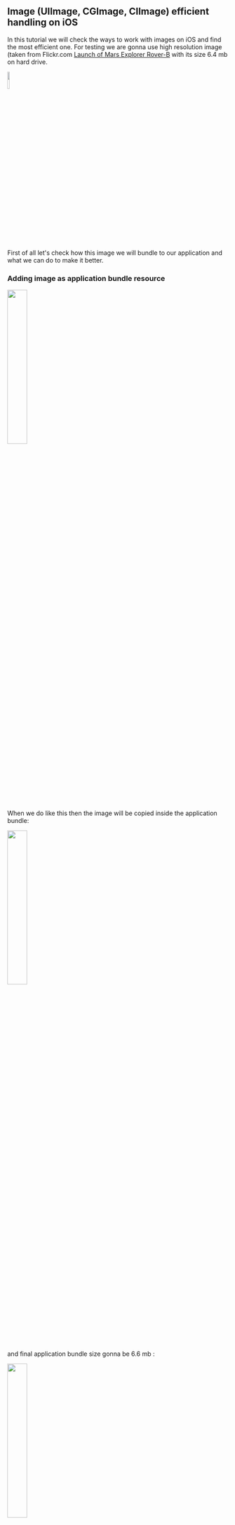 
## Image (UIImage, CGImage, CIImage) efficient handling on iOS

In this tutorial we will check the ways to work with images on iOS and find the most efficient one. For testing we are gonna use high resolution image (taken from Flickr.com [Launch of Mars Explorer Rover-B](https://www.flickr.com/photos/nasacommons/19138397548/in/album-72157650353459778/) with its size 6.4 mb on hard drive.

<img src="./Images/rocket.jpg" width="10%" height="10%"/>

First of all let's check how this image we will bundle to our application and what we can do to make it better.

### Adding image as application bundle resource

<img src="./Images/Screenshots/1/Screenshot 2020-03-08 at 15.13.03.png" width="30%" height="30%"/>

When we do like this then the image will be copied inside the application bundle:

<img src="./Images/Screenshots/1/Screenshot 2020-03-08 at 15.13.31.png" width="30%" height="30%"/>

and final application bundle size gonna be 6.6 mb :

<img src="./Images/Screenshots/1/Screenshot 2020-03-08 at 15.16.32.png" width="30%" height="30%"/>

Run the application without any logic yet and check its memory consumption.

<img src="./Images/Screenshots/1/Screenshot 2020-03-08 at 15.44.14.png" width="30%" height="30%"/>

### Find a better way to create UIImage from image file

We see that the application consumes 27.6 mb of ram memory in idle state. Now let's create UIImage instance for this bundled image:

```swift
final class ViewController: UIViewController {

    private var image: UIImage?    
    
    override func viewDidLoad() {
        super.viewDidLoad()
        
        let imageName = "rocket.jpg"

        let url = Bundle.main.url(forResource: imageName, withExtension: nil)!
        let data = try! Data(contentsOf: url)
        let image = UIImage(data: data)!
        self.image = image
    }
}
```

We just store the image to a property, there is no showing of it on UI yet. Let's look as application memory goes:

<img src="./Images/Screenshots/1/Screenshot 2020-03-08 at 21.58.09.png" width="30%" height="30%"/>

We can see the memory consumption increased by ~6.4 mb, that is the size of our image. And we don't show it yet on UI! Assume a server gave us an array of images and when we creating UIImage as above we will get a lot of ram memory usage even when images are not shown to a user yet. With code like this

```swift
final class ViewController: UIViewController {

    private var images: [UIImage] = []
    
    override func viewDidLoad() {
        super.viewDidLoad()
        
        let imageName = "rocket.jpg"
        let url = Bundle.main.url(forResource: imageName, withExtension: nil)!
        for _ in 0...5 {
            let data = try! Data(contentsOf: url)
            let image = UIImage(data: data)!
            self.images.append(image)
        }
    }
}
```

the app memory will look like this

<img src="./Images/Screenshots/1/Screenshot 2020-03-08 at 15.56.39.png" width="30%" height="30%"/>

That is huge and there is no any business logic yet! Why is this happening ? Let's walk through the code and find a place from where the issue goes. 

```swift
final class ViewController: UIViewController {

    private var data: [Data] = []
    
    override func viewDidLoad() {
        super.viewDidLoad()
        
        let imageName = "rocket.jpg"
        let url = Bundle.main.url(forResource: imageName, withExtension: nil)!
        for _ in 0...5 {
            let data = try! Data(contentsOf: url)
            self.data.append(data)
        }
    }
}
```

Then check the memory

<img src="./Images/Screenshots/1/Screenshot 2020-03-08 at 15.56.39.png" width="30%" height="30%"/>

Nothing has changed. Seems the problem is in Data object. Let's check is there a way to fix this. Go in Data's initializer documentation and see

<img src="./Images/Screenshots/1/Screenshot 2020-03-08 at 16.07.50.png" width="30%" height="30%"/>

And these is nothing at all. Okay, will look at Data header at Foundation framework

```swift
    /// Initialize a `Data` with the contents of a `URL`.
    ///
    /// - parameter url: The `URL` to read.
    /// - parameter options: Options for the read operation. Default value is `[]`.
    /// - throws: An error in the Cocoa domain, if `url` cannot be read.
    public init(contentsOf url: URL, options: Data.ReadingOptions = []) throws
```

It is something. We see that initializer has second parameter `options` of type `Data.ReadingOptions` that is OptionSet. The default value for initializer is empty that is []. Let's see what these options are. Finally there is something.

<img src="./Images/Screenshots/1/Screenshot 2020-03-08 at 16.12.27.png" width="30%" height="30%"/>

Now will look at the values of this option set.

<img src="./Images/Screenshots/1/Screenshot 2020-03-08 at 17.02.45.png" width="30%" height="30%"/>

Let's try with `uncached` and find out what it means.

```swift
final class ViewController: UIViewController {

    private var data: [Data] = []
    
    override func viewDidLoad() {
        super.viewDidLoad()
        
        let imageName = "rocket.jpg"
        let url = Bundle.main.url(forResource: imageName, withExtension: nil)!
        for _ in 0...5 {
            let data = try! Data(contentsOf: url, options: .uncached)
            self.data.append(data)
        }
    }
}
```

And there are no changes, app still eats a lot of memory

<img src="./Images/Screenshots/1/Screenshot 2020-03-08 at 15.56.39.png" width="30%" height="30%"/>

One more try with `alwaysMapped` option.

```swift
final class ViewController: UIViewController {

    private var data: [Data] = []
    
    override func viewDidLoad() {
        super.viewDidLoad()
        
        let imageName = "rocket.jpg"
        let url = Bundle.main.url(forResource: imageName, withExtension: nil)!
        for _ in 0...5 {
            let data = try! Data(contentsOf: url, options: .alwaysMapped)
            self.data.append(data)
        }
    }
}
```

And look at the memory

<img src="./Images/Screenshots/1/Screenshot 2020-03-08 at 17.09.22.png" width="30%" height="30%"/>

the value is like the app has in idle state. What happened there ? Take a closer look at description of options.

`uncached`

>A hint indicating the file should not be stored in the file-system caches.

That means the data loaded from URL will be read to the ram memory at creation of Data.

`alwaysMapped`

> Hint to map the file in if possible.

What means do not load data to the memory, but create some temporal file (not sure, might be just uses the origin data file) with this data and link the Data object to. This is why there is no memory consumption. Sure this behaviour will slow data loading when it is going to be used as OS first must read it from file system, that is much slower than reading from ram memory.

Okay, first takeaway is to use `alwaysMapped`/`mappedIfSafe` for Data object creation for files that cause big pressure on application memory usage.

Let's go back to UIImage and rewrite it with new knowledge.

```swift
final class ViewController: UIViewController {

    private var image: UIImage?
    
    override func viewDidLoad() {
        super.viewDidLoad()
        
        let imageName = "rocket.jpg"
        let url = Bundle.main.url(forResource: imageName, withExtension: nil)!
        let data = try! Data(contentsOf: url, options: .alwaysMapped)
        let image = UIImage(data: data)!
        self.image = image
    }
}
```

and finally we got what we wanted
 
<img src="./Images/Screenshots/1/Screenshot 2020-03-08 at 17.39.47.png" width="30%" height="30%"/>

Now let's get rid off `data` object as UIImage has initializer with URL path argument.

```swift
final class ViewController: UIViewController {

    private var image: UIImage?
    
    override func viewDidLoad() {
        super.viewDidLoad()
        
        let imageName = "rocket.jpg"
        let url = Bundle.main.url(forResource: imageName, withExtension: nil)!
        let image = UIImage(contentsOfFile: url.path)!
        self.image = image
    }
}
```

with memory consumption

<img src="./Images/Screenshots/1/Screenshot 2020-03-08 at 17.39.47.png" width="30%" height="30%"/>

this means that UIImage under hood also uses `Data` with `alwaysMapped`/`mappedIfSafe` options or similar behaviour. Next takeaway is that creation of `UIImage` from `URL` costs nothing for memory.

### Optimize application bundle size

As you remember we put the image inside application bundle as resource file. Apple recommends store all images at an assets catalog. Let's see what we get when move the image from application bundle to assets catalog.

<img src="./Images/Screenshots/1/Screenshot 2020-03-08 at 17.59.56.png" width="30%" height="30%"/>

Then build the project and check final application bundle

<img src="./Images/Screenshots/1/Screenshot 2020-03-08 at 18.05.30.png" width="30%" height="30%"/>

We see that there is no `rocket.jpg` file anymore, but we got there `Assets.car` file, that bundles all asset's resources in itself. We can view its content via open source project [Asset Catalog Tinkerer](https://github.com/insidegui/AssetCatalogTinkerer). Check application bundle size

<img src="./Images/Screenshots/1/Screenshot 2020-03-08 at 18.02.13.png" width="30%" height="30%"/>

and unfortunately there no changes, it still is 6.6 mb. We can conclude that using raster images (jpg, png, bmp, gif, etc.) for assets catalog has no significant benefits, but it still is recommended way and best practise to store images in application bundle. Seems there only are 2 ways to reduce application bundle size:

1. Reduce the image quality.
2. Remove the image from application bundle and download it later from a server.

And last note, as we moved image to assets catalog, now we access to it directly via UIImage class

```swift
final class ViewController: UIViewController {

    private var image: UIImage?
    
    override func viewDidLoad() {
        super.viewDidLoad()
        
        let imageName = "rocket.jpg"
        self.image = UIImage(named: imageName)!
    }
}
```

### A better way to preview an image in UIImageView

Moving to most interesting part of this article - showing an image to a user. For day to day coding work this sounds as the simplest task to todo, it's just couple lines of code

```swift
final class ViewController: UIViewController {

    @IBOutlet private var imageView: UIImageView!
    
    override func viewDidLoad() {
        super.viewDidLoad()
        
        let imageName = "rocket.jpg"
        self.imageView.image = UIImage(named: imageName)
    }
}
```

I set `imageView` size to 320x480. 

<img src="./Images/Screenshots/2/Screenshot 2020-03-08 at 20.06.00.png" width="30%" height="30%"/>

The result on screen

<img src="./Images/Screenshots/2/Simulator Screen Shot - iPhone 11 - 2020-03-08 at 19.58.00.png" width="30%" height="30%"/>

Check memory consumption

<img src="./Images/Screenshots/2/Screenshot 2020-03-08 at 20.04.07.png" width="30%" height="30%"/>

Let's change image view size to 100x100
 
<img src="./Images/Screenshots/2/Simulator Screen Shot - iPhone 11 - 2020-03-08 at 20.10.19.png" width="30%" height="30%"/>
 
and check the memory one more time

<img src="./Images/Screenshots/2/Screenshot 2020-03-08 at 20.04.07.png" width="30%" height="30%"/>

and it is the same! Change the size to full screen

<img src="./Images/Screenshots/2/Simulator Screen Shot - iPhone 11 - 2020-03-08 at 20.12.04.png" width="30%" height="30%"/>

and memory consumption still remains the same!  

<img src="./Images/Screenshots/2/Screenshot 2020-03-08 at 20.04.07.png" width="30%" height="30%"/>

What is going on ? Let's do a math. Application idle state is ~27 mb, image size on the disk is 6.4 mb, so when we loaded the image to UIImageView the application memory consumption size should has been ~33.4 mb, but we got ~36.7 mb, that is the image now takes ~9.7 mb (~3.3 mb more (+34%)). To understand this we have to go back to our original image. As you remember it is `rocket.jpg`, seems the reason is a format of the file. Let's cite [Wikipedia](https://en.wikipedia.org/wiki/JPEG)

> JPEG is a commonly used method of lossy compression for digital images.

As this image is compressed then before showing it UIImageView must decompress it to restore image's original state. That is why we got more memory consumption than we expected (~36.7 mb instead of ~33.4 mb). I think you also has a question on your mind as it is in mine - can we know how much an image will take memory after decompression ? Let's find out. Before measurements make helper byte counter formatter

```swift
let byteCounter = ByteCountFormatter()
byteCounter.allowedUnits = .useMB
byteCounter.countStyle = .file
``` 

1 attempt

```swift
let imageName = "rocket.jpg"
let image = UIImage(named: imageName)!
let cgImage = image.cgImage!
byteCounter.string(fromByteCount: Int64(cgImage.bytesPerRow * cgImage.height))
```

gives us `24,3 MB` result, that seems isn't what we expect, we expect ~9.7 mb. We used `cgImage.height` that is image's height in pixels, as we know iPhone screen uses pixel per point value, may be if use this instead of pixels we will get right result.  

```swift
byteCounter.string(fromByteCount: Int64(cgImage.bytesPerRow * cgImage.height / Int(UIScreen.main.scale)))
```

we getting `12,1 mb` that is a bit closer to our math `9.7 mb`, but still not the same. Answers from [stackoverflow.com](https://stackoverflow.com/a/9076993/3614746) suggest to use `UIImage.jpegData(compressionQuality:)` method. Let's check it out

```swift
byteCounter.string(fromByteCount: Int64(image.jpegData(compressionQuality: 1)!.count))
```

and the result is `~9,3 mb`, seems what we wanted. What we can say after this is the size of UIImageView does nothing with image memory footprint, even if change size of UIImageVew to 10x10 pt the image still will consume its full uncompressed size. Also image size on disk and rendered on a screen is not the same because the image file on disk is in compressed state, UI have to decopress it to display it first.

Okay, we have only one image that consumes 9 mb of memory - not a big deal. But what will occur if we have UICollectionView with a lot of small cells with images in it ? It will consume a lot of memory be sure. Even Apple has spoken about this issue at its [WWDC 2018](https://developer.apple.com/videos/play/wwdc2018/219/) conference. What Apple recommends is to use image downsampling technic. They even provided a source code for

```swift
func downsample(imageAt imageURL: URL, to pointSize: CGSize, scale: CGFloat) -> CGImage {
    let imageSourceOptions = [kCGImageSourceShouldCache: false] as CFDictionary
    let imageSource = CGImageSourceCreateWithURL(imageURL as CFURL, imageSourceOptions)!
    let maxDimensionInPixels = max(pointSize.width, pointSize.height) * scale
    let downsampleOptions =
        [kCGImageSourceCreateThumbnailFromImageAlways: true,
         kCGImageSourceShouldCacheImmediately: true,
         kCGImageSourceCreateThumbnailWithTransform: true,
         kCGImageSourceThumbnailMaxPixelSize: maxDimensionInPixels] as CFDictionary
    return CGImageSourceCreateThumbnailAtIndex(imageSource, 0, downsampleOptions)!
}
```

Let's apply this to our application.

```swift
final class ViewController: UIViewController {

    @IBOutlet private var imageView: UIImageView!
    
    override func viewDidAppear(_ animated: Bool) {
        super.viewDidAppear(animated)
    
        // Put this logic to `viewDidAppear` as we want to work with fully ready UI.
        let imageName = "rocket.jpg"
        let url = Bundle.main.url(forResource: imageName, withExtension: nil)!
        let size = self.imageView.bounds.size
        let scale = UIScreen.main.scale
        
        let cgImage = self.downsample(imageAt: url, to: size, scale: scale)
        let image = UIImage(cgImage: cgImage)
        self.imageView.image = image
    }
}
```

And after this the memory consumption reduced to 27.8 mb

<img src="./Images/Screenshots/2/Screenshot 2020-03-08 at 23.14.54.png" width="30%" height="30%"/>

Check decompressed size of new downsampled image

```swift
fromByteCount: Int64(image.jpegData(compressionQuality: 1)!.count)
```

that shows only 0.9 mb, that is almost 10 times lower that the original! And there one more feature in downdampling, as downsampling works with CGImage we can schedule this on background thread, what is awesome!

```swift
override func viewDidAppear(_ animated: Bool) {
    super.viewDidAppear(animated)

    let imageName = "rocket.jpg"
    let url = Bundle.main.url(forResource: imageName, withExtension: nil)!
    let size = self.imageView.bounds.size
    let scale = UIScreen.main.scale
    
    DispatchQueue.global().async {
        let image = self.downsample(imageAt: url, to: size, scale: scale)
        DispatchQueue.main.async {
            let image = UIImage(cgImage: image)
            self.imageView.image = image
        }
    }
}
```

Okay, next takeaway is that for large images always use downsampling when possible.

### Crop image efficiently

Let's say we need to crop the rocket from the image. Check most popular answers on [stackoverflow.com](https://stackoverflow.com) here [how-do-you-crop-an-image-in-ios](https://stackoverflow.com/questions/10079701/how-do-you-crop-an-image-in-ios) and here [cropping-an-uiimage](https://stackoverflow.com/questions/158914/cropping-an-uiimage). I see these answers overcomplicated and all of them require us run cropping logic on UI thread, for large images the cropping can take some time that will freeze application's UI. As you remember it is allowed to work with CGImage on background thread, let's use this for image cropping.

First of all, we need to find real image orientation, when we preview the image on UIImageView it shows it to us in `CGImagePropertyOrientation.up` even if you check image EXIF info where `orientation` value is not `.up`. You can easily verify this by previewing photo from iOS gallery and then check its EXIF where orientation in most cases will be `CGImagePropertyOrientation.right`. There even is a documention about this behaviour [https://developer.apple.com/documentation/imageio/cgimagepropertyorientation](https://developer.apple.com/documentation/imageio/cgimagepropertyorientation)

> The pixel data for an image captured by an iOS device camera is encoded in the camera sensor's native landscape orientation. When the user captures a photo while holding the device in portrait orientation, iOS writes an orientation value of CGImagePropertyOrientation.right in the resulting image file. Software displaying the image can then, after reading that value from the file's metadata, apply a 90° clockwise rotation to the image data so that the image appears in the photographer's intended orientation.

That means UIImageView applies an orientation transformation to an image if EXIF info available for. Extracting the orienation value from EXIF

```swift
func orientation(imageURL: URL) -> CGImagePropertyOrientation {
    let options = [kCGImageSourceShouldCache as String: kCFBooleanFalse] as CFDictionary
    // default orientation if EXIF not available.
    var orientation: CGImagePropertyOrientation = CGImagePropertyOrientation.up
    if let source = CGImageSourceCreateWithURL(imageURL as CFURL, options),
       let exif: NSDictionary = CGImageSourceCopyPropertiesAtIndex(source, 0, options) {
        if let orientationRaw = exif[kCGImagePropertyOrientation] as? NSNumber,
           let orientationValue = CGImagePropertyOrientation(rawValue: orientationRaw.uint32Value) {
            orientation = orientationValue
        }
    }
    return orientation
}
```

Apply this to the image

```swift
func apply(orientation: CGImagePropertyOrientation, to imageURL: URL) -> CGImage {
    let options = [kCGImageSourceShouldCache as String: kCFBooleanFalse] as CFDictionary
    let source = CGImageSourceCreateWithURL(imageURL as CFURL, options)!
    let cgImageRaw = CGImageSourceCreateImageAtIndex(source, 0, nil)!
    // Apply new orientation.
    let ciImage = CIImage(cgImage: cgImageRaw).oriented(orientation)
    let ciContext = CIContext(options: nil)
    // Make a copy of original image in new orientation.
    return ciContext.createCGImage(ciImage, from: ciImage.extent)!
}
```

Now we are ready to crop the rocket from the image

```swift
let rocketFrame = CGRect(...)
let cropped = cgImage.cropping(to: rocketFrame)!
```  

Save the result to a file. Let's google how to write the image to a file. A lot of answers are here [saving-image-and-then-loading-it-in-swift-ios](https://stackoverflow.com/questions/37344822/saving-image-and-then-loading-it-in-swift-ios). You can see that almost all the answers suggest to use UIImage API

```swift
let image: UIImage = ...
let data = image.jpegData(compressionQuality: 1)!
try data.write(to: ...)
```

that again requires us to work on UI thread. There is a better way to do this, as always CGImage goes to rescue us

```swift
func save(cgImage: CGImage, to url: URL) {
    let destination = CGImageDestinationCreateWithURL(url as CFURL, kUTTypeJPEG, 1, nil)!
    CGImageDestinationAddImage(destination, cgImage, nil)
    CGImageDestinationFinalize(destination)
}
```

### Final thoughts

From all examples above we learned that application memory management is not easy task as it can look at first. Answers from [stackoverflow.com](https://stackoverflow.com) not always best way to solve a problem, but can help you to find right direction for solving your issue. Working with images also not easy task, cropping, transformations be sure always eats device CPU/GPU/RAM that is why it is important to move these kinds of tasks on background to not block UI.
